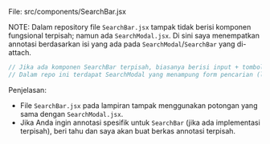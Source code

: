 File: src/components/SearchBar.jsx

NOTE: Dalam repository file `SearchBar.jsx` tampak tidak berisi komponen fungsional terpisah; namun ada `SearchModal.jsx`. Di sini saya menempatkan annotasi berdasarkan isi yang ada pada `SearchModal`/`SearchBar` yang di-attach.

```jsx
// Jika ada komponen SearchBar terpisah, biasanya berisi input + tombol submit.
// Dalam repo ini terdapat SearchModal yang menampung form pencarian (lihat file terpisah `SearchModal.jsx`).
```

Penjelasan:
- File `SearchBar.jsx` pada lampiran tampak menggunakan potongan yang sama dengan `SearchModal.jsx`.
- Jika Anda ingin annotasi spesifik untuk `SearchBar` (jika ada implementasi terpisah), beri tahu dan saya akan buat berkas annotasi terpisah.
